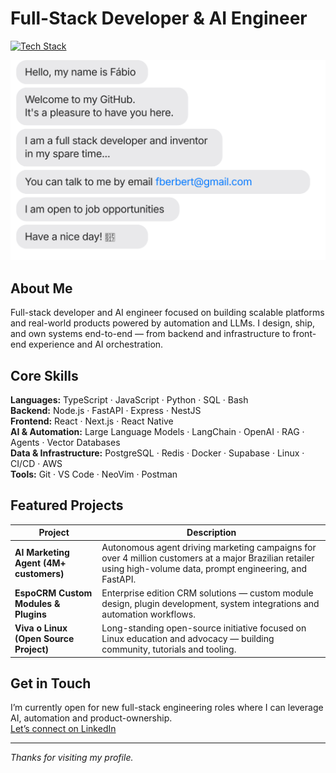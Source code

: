 # Full-Stack Developer & AI Engineer
[![Tech Stack](https://img.shields.io/badge/Stack-Node.js%20%7C%20FastAPI%20%7C%20React%20%7C%20LLMs-blue)](https://github.com/fberbert)  

![banner animado](https://raw.githubusercontent.com/fberbert/fberbert/main/fabio-chat.svg)

## About Me

Full-stack developer and AI engineer focused on building scalable platforms and real-world products powered by automation and LLMs. I design, ship, and own systems end-to-end — from backend and infrastructure to front-end experience and AI orchestration.

## Core Skills

**Languages:** TypeScript · JavaScript · Python · SQL · Bash  
**Backend:** Node.js · FastAPI · Express · NestJS  
**Frontend:** React · Next.js · React Native  
**AI & Automation:** Large Language Models · LangChain · OpenAI · RAG · Agents · Vector Databases  
**Data & Infrastructure:** PostgreSQL · Redis · Docker · Supabase · Linux · CI/CD · AWS  
**Tools:** Git · VS Code · NeoVim · Postman

## Featured Projects

| Project | Description |
|---------|-------------|
| **AI Marketing Agent (4M+ customers)** | Autonomous agent driving marketing campaigns for over 4 million customers at a major Brazilian retailer using high-volume data, prompt engineering, and FastAPI. |
| **EspoCRM Custom Modules & Plugins** | Enterprise edition CRM solutions — custom module design, plugin development, system integrations and automation workflows. |
| **Viva o Linux (Open Source Project)** | Long-standing open-source initiative focused on Linux education and advocacy — building community, tutorials and tooling. |

## Get in Touch

I’m currently open for new full-stack engineering roles where I can leverage AI, automation and product-ownership.  
[Let’s connect on LinkedIn](https://www.linkedin.com/in/fabio-linux)  

---

*Thanks for visiting my profile.*  

